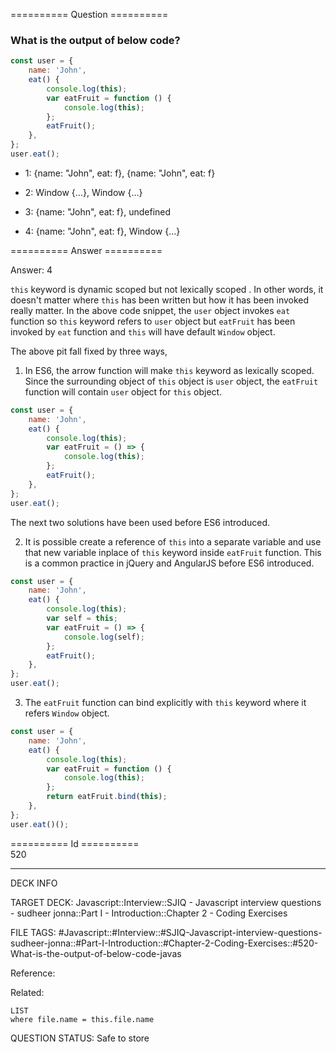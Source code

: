 ========== Question ==========  

### What is the output of below code?

```javascript
const user = {
    name: 'John',
    eat() {
        console.log(this);
        var eatFruit = function () {
            console.log(this);
        };
        eatFruit();
    },
};
user.eat();
```

-   1: {name: "John", eat: f}, {name: "John", eat: f}

-   2: Window {...}, Window {...}

-   3: {name: "John", eat: f}, undefined

-   4: {name: "John", eat: f}, Window {...}  

========== Answer ==========  

Answer: 4

`this` keyword is dynamic scoped but not lexically scoped . In other words, it doesn't matter where `this` has been written but how it has been invoked really matter. In the above code snippet, the `user` object invokes `eat` function so `this` keyword refers to `user` object but `eatFruit` has been invoked by `eat` function and `this` will have default `Window` object.

The above pit fall fixed by three ways,

1. In ES6, the arrow function will make `this` keyword as lexically scoped. Since the surrounding object of `this` object is `user` object, the `eatFruit` function will contain `user` object for `this` object.

```javascript
const user = {
    name: 'John',
    eat() {
        console.log(this);
        var eatFruit = () => {
            console.log(this);
        };
        eatFruit();
    },
};
user.eat();
```

The next two solutions have been used before ES6 introduced.

2.  It is possible create a reference of `this` into a separate variable and use that new variable inplace of `this` keyword inside `eatFruit` function. This is a common practice in jQuery and AngularJS before ES6 introduced.

```javascript
const user = {
    name: 'John',
    eat() {
        console.log(this);
        var self = this;
        var eatFruit = () => {
            console.log(self);
        };
        eatFruit();
    },
};
user.eat();
```

3. The `eatFruit` function can bind explicitly with `this` keyword where it refers `Window` object.

```javascript
const user = {
    name: 'John',
    eat() {
        console.log(this);
        var eatFruit = function () {
            console.log(this);
        };
        return eatFruit.bind(this);
    },
};
user.eat()();
```

========== Id ==========  
520

---

DECK INFO

TARGET DECK: Javascript::Interview::SJIQ - Javascript interview questions - sudheer jonna::Part I - Introduction::Chapter 2 - Coding Exercises

FILE TAGS: #Javascript::#Interview::#SJIQ-Javascript-interview-questions-sudheer-jonna::#Part-I-Introduction::#Chapter-2-Coding-Exercises::#520-What-is-the-output-of-below-code-javas

Reference:

Related:

```dataview
LIST
where file.name = this.file.name
```

QUESTION STATUS: Safe to store
